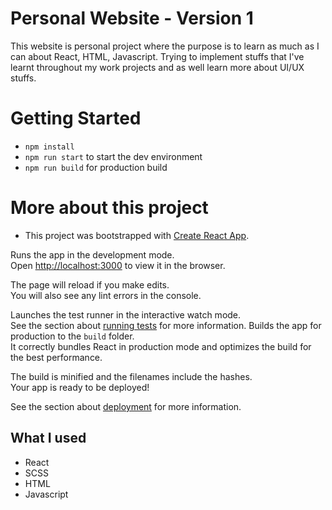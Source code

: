 # Personal Website - Version 1

This website is personal project where the purpose is to learn as much as I can about React, HTML, Javascript. Trying to implement stuffs that I've learnt throughout my work projects and as well learn more about UI/UX stuffs. 

# Getting Started

- `npm install`
- `npm run start` to start the dev environment
- `npm run build` for production build

# More about this project

- This project was bootstrapped with [Create React App](https://github.com/facebook/create-react-app).

Runs the app in the development mode.<br />
Open [http://localhost:3000](http://localhost:3000) to view it in the browser.

The page will reload if you make edits.<br />
You will also see any lint errors in the console.

Launches the test runner in the interactive watch mode.<br />
See the section about [running tests](https://facebook.github.io/create-react-app/docs/running-tests) for more information.
Builds the app for production to the `build` folder.<br />
It correctly bundles React in production mode and optimizes the build for the best performance.

The build is minified and the filenames include the hashes.<br />
Your app is ready to be deployed!

See the section about [deployment](https://facebook.github.io/create-react-app/docs/deployment) for more information.

## What I used

- React
- SCSS
- HTML
- Javascript
